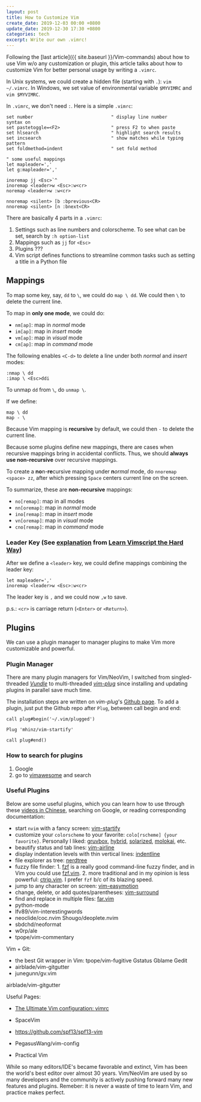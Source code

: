 ```yaml
---
layout: post
title: How to Customize Vim
create_date: 2019-12-03 00:00 +0800
update_date: 2019-12-30 17:30 +0800
categories: tech
excerpt: Write our own .vimrc!
---
```


Following the [last article]({{ site.baseurl }}/Vim-commands) about how to use Vim w/o any customization or plugin, this article talks about how to customize Vim for better personal usage by writing a `.vimrc`.

In Unix systems, we could create a hidden file (starting with `.`): `vim ~/.vimrc`. In Windows, we set value of environmental variable `$MYVIMRC` and `vim $MYVIMRC`.

In `.vimrc`, we don't need `:`. Here is a simple `.vimrc`:
```Vim
set number                             " display line number
syntax on
set pastetoggle=<F2>                   " press F2 to when paste
set hlsearch                           " highlight search results
set incsearch                          " show matches while typing pattern
set foldmethod=indent                  " set fold method

" some useful mappings
let mapleader=','
let g:mapleader=','

inoremap jj <Esc>`^
inoremap <leader>w <Esc>:w<cr>
noremap <leader>w :w<cr>

nnoremap <silent> [b :bprevious<CR>
nnoremap <silent> [n :bnext<CR>

```

There are basically 4 parts in a `.vimrc`:
1. Settings such as line numbers and colorscheme. To see what can be set, search by `:h option-list`
2. Mappings such as `jj` for `<Esc>`
3. Plugins ???
4. Vim script defines functions to streamline common tasks such as setting a title in a Python file

## Mappings
To map some key, say, `dd` to `\`, we could do `map \ dd`. We could then `\` to delete the current line.

To map in **only one mode**, we could do:

- `nm[ap]`: map in *normal* mode
- `im[ap]`: map in *insert* mode
- `vm[ap]`: map in *visual* mode
- `cm[ap]`: map in *command* mode

The following enables `<C-d>` to delete a line under both *normal* and *insert* modes:

```Vim
:nmap \ dd
:imap \ <Esc>ddi
```

To unmap `dd` from `\`, do `unmap \`.

If we define:

```Vim
map \ dd
map - \
```

Because Vim mapping is **recursive** by default, we could then `-` to delete the current line.

Because some plugins define new mappings, there are cases when recursive mappings bring in accidental conflicts. Thus, we should **always use non-recursive** over recursive mappings.

To create a **no**n-**re**cursive mapping under **n***ormal* mode, do `nnoremap <space> zz`, after which pressing `Space` centers current line on the screen.

To summarize, these are **non-recursive** mappings:
- `no[remap]`: map in all modes
- `nn[oremap]`: map in *normal* mode
- `ino[remap]`: map in *insert* mode
- `vn[oremap]`: map in *visual* mode
- `cno[remap]`: map in *command* mode

### Leader Key (See [explanation](https://learnvimscriptthehardway.stevelosh.com/chapters/06.html#leader) from [Learn Vimscript the Hard Way](https://learnvimscriptthehardway.stevelosh.com))

After we define a `<leader>` key, we could define mappings combining the leader key:

```Vim
let mapleader=','
inoremap <leader>w <Esc>:w<cr>
```

The leader key is `,` and we could now `,w` to save.

p.s.: `<cr>` is carriage return (`<Enter>` or `<Return>`).

## Plugins

We can use a plugin manager to manager plugins to make Vim more customizable and powerful.

### Plugin Manager
There are many plugin managers for Vim/NeoVim, I switched from singled-threaded [*Vundle*](https://github.com/VundleVim/Vundle.vim) to multi-threaded [*vim-plug*](https://github.com/junegunn/vim-plug) since installing and updating plugins in parallel save much time.

The installation steps are written on *vim-plug*'s [Github page](https://github.com/junegunn/vim-plug). To add a plugin, just put the Github repo after `Plug`, between call begin and end:

```Vim
call plug#begin('~/.vim/plugged')

Plug 'mhinz/vim-startify'

call plug#end()
```

### How to search for plugins
1. Google
2. go to [vimawesome](https://vimawesome.com) and search

### Useful Plugins
Below are some useful plugins, which you can learn how to use through these [videos in Chinese](https://www.imooc.com/learn/1129), searching on Google, or reading corresponding documentation:
- start `nvim` with a fancy screen: [vim-startify](https://github.com/mhinz/vim-startify)
- customize your `colorscheme` to your favorite: `colo[rscheme] {your favorite}`. Personally I liked: [gruvbox](https://github.com/morhetz/gruvbox), [hybrid](https://github.com/w0ng/vim-hybrid), [solarized](https://github.com/altercation/vim-colors-solarized), [molokai](https://github.com/tomasr/molokai), etc.
- beautify status and tab lines: [vim-airline](https://github.com/vim-airline/vim-airline)
- display indentation levels with thin vertical lines: [indentline](https://github.com/yggdroot/indentline)
- file explorer as tree: [nerdtree](https://github.com/scrooloose/nerdtree)
- fuzzy file finder: 1. [fzf](https://github.com/junegunn/fzf) is a really good command-line fuzzy finder, and in Vim you could use [fzf.vim](https://github.com/junegunn/fzf.vim). 2. more traditional and in my opinion is less powerful: [ctrip.vim](https://github.com/ctrlpvim/ctrip.vim). I prefer `fzf` b/c of its blazing speed.
- jump to any character on screen: [vim-easymotion](https://github.com/easymotion/vim-easymotion)
- change, delete, or add quotes/parentheses: [vim-surround](https://github.com/tpope/vim-surround)
- find and replace in multiple files: [far.vim](https://github.com/brooth/far.vim)
- python-mode
- lfv89/vim-interestingwords
- neoclide/coc.nvim   Shougo/deoplete.nvim
- sbdchd/neoformat
- w0rp/ale
- tpope/vim-commentary

Vim + Git:
- the best Git wrapper in Vim: tpope/vim-fugitive Gstatus Gblame Gedit
- airblade/vim-gitgutter
- junegunn/gv.vim

airblade/vim-gitgutter

Useful Pages:
- [The Ultimate Vim configuration: vimrc](https://github.com/amix/vimrc)
- SpaceVim
- https://github.com/spf13/spf13-vim
- PegasusWang/vim-config

- Practical Vim

While so many editors/IDE's became favorable and extinct, Vim has been the world's best editor over almost 30 years. Vim/NeoVim are used by so many developers and the community is actively pushing forward many new features and plugins. Remeber: it is never a waste of time to learn Vim, and practice makes perfect.







